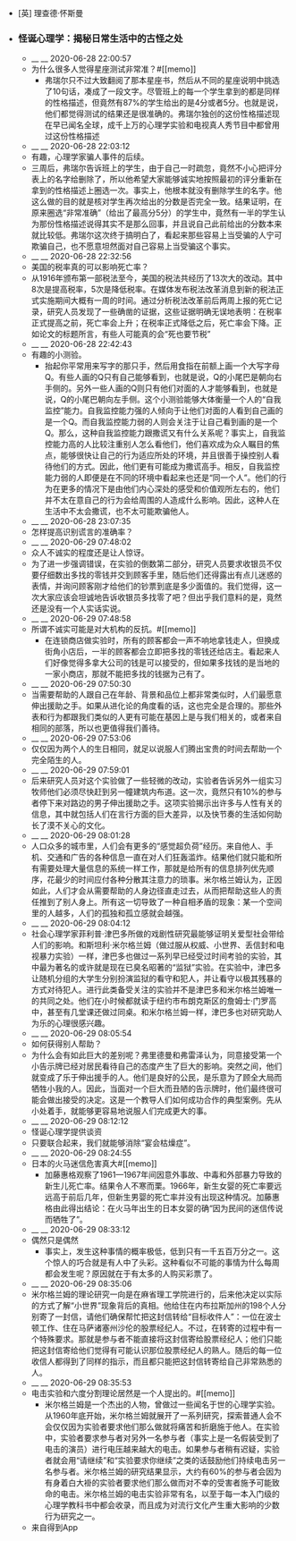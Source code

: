 - [英] 理查德·怀斯曼
- ### 怪诞心理学：揭秘日常生活中的古怪之处
    - __ __ 2020-06-28 22:00:57
    - 为什么很多人觉得星座测试非常准？#[[memo]]
        - 弗瑞尔只不过大致翻阅了那本星座书，然后从不同的星座说明中挑选了10句话，凑成了一段文字。尽管班上的每一个学生拿到的都是同样的性格描述，但竟然有87%的学生给出的是4分或者5分。也就是说，他们都觉得测试的结果还是很准确的。弗瑞尔独创的这份性格描述现在早已闻名全球，成千上万的心理学实验和电视真人秀节目中都曾用过这份性格描述
    - __ __ 2020-06-28 22:03:12
    - 有趣，心理学家骗人事件的后续。
    - 三周后，弗瑞尔告诉班上的学生，由于自己一时疏忽，竟然不小心把评分表上的名字给删除了，所以他希望大家能够诚实地按照最初的评分重新在拿到的性格描述上圈选一次。事实上，他根本就没有删除学生的名字。他这么做的目的就是核对学生再次给出的分数是否完全一致。结果证明，在原来圈选“非常准确”（给出了最高分5分）的学生中，竟然有一半的学生认为那份性格描述说得其实不是那么回事，并且说自己此前给出的分数本来就比较低。弗瑞尔这次终于搞明白了，看起来那些容易上当受骗的人宁可欺骗自己，也不愿意坦然面对自己容易上当受骗这个事实。
    - __ __ 2020-06-28 22:32:56
    - 美国的税率真的可以影响死亡率？
    - 从1916年颁布第一部税法至今，美国的税法共经历了13次大的改动。其中8次是提高税率，5次是降低税率。在媒体发布税法改革消息到新的税法正式实施期间大概有一周的时间。通过分析税法改革前后两周上报的死亡记录，研究人员发现了一些确凿的证据，这些证据明确无误地表明：在税率正式提高之前，死亡率会上升；在税率正式降低之后，死亡率会下降。正如论文的标题所言，有些人可能真的会“死也要节税”
    - __ __ 2020-06-28 22:42:43
    - 有趣的小测验。
        - 抬起你平常用来写字的那只手，然后用食指在前额上画一个大写字母Q。有些人画的Q只有自己能够看到，也就是说，Q的小尾巴是朝向右手侧的。另外一些人画的Q则只有他们对面的人才能够看到，也就是说，Q的小尾巴朝向左手侧。这个小测验能够大体衡量一个人的“自我监控”能力。自我监控能力强的人倾向于让他们对面的人看到自己画的是一个Q。而自我监控能力弱的人则会关注于让自己看到画的是一个Q。那么，这种自我监控能力跟撒谎又有什么关系呢？事实上，自我监控能力高的人比较注重别人怎么看他们，他们喜欢成为众人瞩目的焦点，能够很快让自己的行为适应所处的环境，并且很善于操控别人看待他们的方式。因此，他们更有可能成为撒谎高手。相反，自我监控能力弱的人即便是在不同的环境中看起来也还是“同一个人”。他们的行为在更多的情况下是由他们内心深处的感受和价值观所左右的，他们并不太在意自己的行为会给周围的人造成什么影响。因此，这种人在生活中不太会撒谎，也不太可能欺骗他人。
    - __ __ 2020-06-28 23:07:35
    - 怎样提高识别谎言的准确率？
    - __ __ 2020-06-29 07:48:02
    - 众人不诚实的程度还是让人惊讶。
    - 为了进一步强调错误，在实验的倒数第二部分，研究人员要求收银员不仅要仔细数出多找的零钱并交到顾客手里，随后他们还得露出有点儿迷惑的表情，并询问顾客刚才给他们的钞票到底是多少面值的。我们觉得，这一次大家应该会坦诚地告诉收银员多找零了吧？但出乎我们意料的是，竟然还是没有一个人实话实说。
    - __ __ 2020-06-29 07:48:58
    - 所谓不诚实可能是对大机构的反抗。#[[memo]]
        - 在连锁商店做实验时，所有的顾客都会一声不响地拿钱走人，但换成街角小店后，一半的顾客都会立即把多找的零钱还给店主。看起来人们好像觉得多拿大公司的钱是可以接受的，但如果多找钱的是当地的一家小商店，那就不能把多找的钱据为己有了。
    - __ __ 2020-06-29 07:50:30
    - 当需要帮助的人跟自己在年龄、背景和品位上都非常类似时，人们最愿意伸出援助之手。如果从进化论的角度看的话，这也完全是合理的。那些外表和行为都跟我们类似的人更有可能在基因上是与我们相关的，或者来自相同的部落，所以也更值得我们善待。
    - __ __ 2020-06-29 07:53:06
    - 仅仅因为两个人的生日相同，就足以说服人们腾出宝贵的时间去帮助一个完全陌生的人。
    - __ __ 2020-06-29 07:59:01
    - 后来研究人员对这个实验做了一些轻微的改动，实验者告诉另外一组实习牧师他们必须尽快赶到另一幢建筑内布道。这一次，竟然只有10%的参与者停下来对路边的男子伸出援助之手。这项实验揭示出许多与人性有关的信息，其中就包括人们在言行方面的巨大差异，以及快节奏的生活如何助长了漠不关心的文化。
    - __ __ 2020-06-29 08:01:28
    - 人口众多的城市里，人们会有更多的“感觉超负荷”经历。来自他人、手机、交通和广告的各种信息一直在对人们狂轰滥炸。结果他们就只能和所有需要处理大量信息的系统一样工作，那就是给所有的信息排列优先顺序，花最少的时间应付各种分散其注意力的琐事。米尔格兰姆认为，正因如此，人们才会从需要帮助的人身边径直走过去，从而把帮助这些人的责任推到了别人身上。所有这一切导致了一种自相矛盾的现象：某一个空间里的人越多，人们的孤独和孤立感就会越强。
    - __ __ 2020-06-29 08:04:12
    - 社会心理学家菲利普·津巴多所做的戏剧性研究最能够证明关爱型社会带给人们的影响。和斯坦利·米尔格兰姆（做过服从权威、小世界、丢信封和电视暴力实验）一样，津巴多也做过一系列早已经受过时间考验的实验，其中最为著名的或许就是现在已臭名昭著的“监狱”实验。在实验中，津巴多让随机分组的大学生分别扮演监狱的看守和犯人，并让看守以极其残暴的方式对待犯人。进行此类备受关注的实验并不是津巴多和米尔格兰姆唯一的共同之处。他们在小时候都就读于纽约市布朗克斯区的詹姆士·门罗高中，甚至有几堂课还做过同桌。和米尔格兰姆一样，津巴多也对研究助人为乐的心理很感兴趣。
    - __ __ 2020-06-29 08:05:54
    - 如何获得别人帮助？
    - 为什么会有如此巨大的差别呢？弗里德曼和弗雷泽认为，同意接受第一个小告示牌已经对居民看待自己的态度产生了巨大的影响。突然之间，他们就变成了乐于伸出援手的人。他们是良好的公民，是乐意为了顾全大局而牺牲小我的人。因此，当面对一个巨大而丑陋的告示牌时，他们最终很可能会做出接受的决定。这是一个教导人们如何成功合作的典型案例。先从小处着手，就能够更容易地说服人们完成更大的事。
    - __ __ 2020-06-29 08:12:12
    - 怪诞心理学提供谈资
    - 只要联合起来，我们就能够消除“宴会枯燥症”。
    - __ __ 2020-06-29 08:24:55
    - 日本的火马迷信危害真大#[[memo]] 
        - 加藤惠格观察了1961—1967年间因意外事故、中毒和外部暴力导致的新生儿死亡率。结果令人不寒而栗。1966年，新生女婴的死亡率要远远高于前后几年，但新生男婴的死亡率并没有出现这种情况。加藤惠格由此得出结论：在火马年出生的日本女婴的确“因为民间的迷信传说而牺牲了”。
    - __ __ 2020-06-29 08:33:12
    - 偶然只是偶然
        - 事实上，发生这种事情的概率极低，低到只有一千五百万分之一。这个惊人的巧合就是有人中了头彩。这种看似不可能的事情为什么每周都会发生呢？原因就在于有太多的人购买彩票了。
    - __ __ 2020-06-29 08:35:06
    - 米尔格兰姆的理论研究一向是在麻省理工学院进行的，后来他决定以实际的方式了解“小世界”现象背后的真相。他给住在内布拉斯加州的198个人分别寄了一封信，请他们确保帮忙把这封信转给“目标收件人”：一位在波士顿工作、住在马萨诸塞州沙伦的股票经纪人。不过，在转寄的过程中有一个特殊要求。那就是参与者不能直接将这封信寄给股票经纪人；他们只能把这封信寄给他们觉得有可能认识那位股票经纪人的熟人。随后的每一位收信人都得到了同样的指示，而且都只能把这封信转寄给自己非常熟悉的人。
    - __ __ 2020-06-29 08:35:53
    - 电击实验和六度分割理论居然是一个人提出的。#[[memo]]
        - 米尔格兰姆是一个杰出的人物，曾做过一些闻名于世的心理学实验。从1960年底开始，米尔格兰姆就展开了一系列研究，探索普通人会不会仅仅因为实验者要求他们那么做就将痛苦和折磨施于他人。在实验中，实验者要求参与者对另外一名参与者（事实上是一名假装受到了电击的演员）进行电压越来越大的电击。如果参与者稍有迟疑，实验者就会用“请继续”和“实验要求你继续”之类的话鼓励他们持续电击另一名参与者。米尔格兰姆的研究结果显示，大约有60%的参与者会因为有身着白大褂的实验者要求他们那么做而对不幸的受害者施予可能致命的电击。米尔格兰姆的电击实验非常有名，以至于每一本入门级的心理学教科书中都会收录，而且成为对流行文化产生重大影响的少数行为研究之一。
    - 来自得到App
